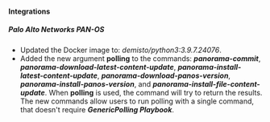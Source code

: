 #### Integrations
##### Palo Alto Networks PAN-OS
- Updated the Docker image to: *demisto/python3:3.9.7.24076*.
- Added the new argument **polling** to the commands: ***panorama-commit***, ***panorama-download-latest-content-update***, ***panorama-install-latest-content-update***, ***panorama-download-panos-version***, ***panorama-install-panos-version***, and ***panorama-install-file-content-update***. 
When **polling** is used, the command will try to return the results. The new commands allow users to run polling with a single command, that doesn't require ***GenericPolling Playbook***.